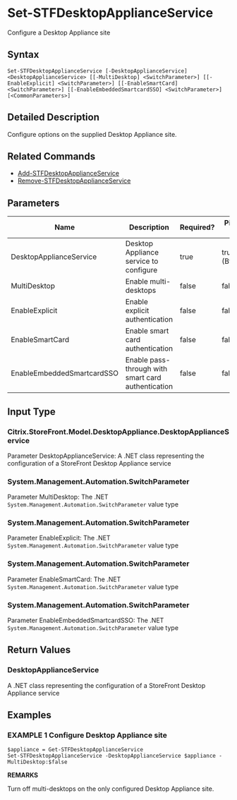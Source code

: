 ﻿# Set-STFDesktopApplianceService

Configure a Desktop Appliance site

## Syntax

```
Set-STFDesktopApplianceService [-DesktopApplianceService] <DesktopApplianceService> [[-MultiDesktop] <SwitchParameter>] [[-EnableExplicit] <SwitchParameter>] [[-EnableSmartCard] <SwitchParameter>] [[-EnableEmbeddedSmartcardSSO] <SwitchParameter>] [<CommonParameters>]
```

## Detailed Description

Configure options on the supplied Desktop Appliance site.

## Related Commands

* [Add-STFDesktopApplianceService](./Add-STFDesktopApplianceService)
* [Remove-STFDesktopApplianceService](./Remove-STFDesktopApplianceService)

## Parameters

| Name   | Description | Required? | Pipeline Input | Default Value |
| --- | --- | --- | --- | --- |
|DesktopApplianceService|Desktop Appliance service to configure|true|true (ByValue)| |
|MultiDesktop|Enable multi-desktops|false|false| |
|EnableExplicit|Enable explicit authentication|false|false| |
|EnableSmartCard|Enable smart card authentication|false|false| |
|EnableEmbeddedSmartcardSSO|Enable pass-through with smart card authentication|false|false| |

## Input Type

### Citrix.StoreFront.Model.DesktopAppliance.DesktopApplianceService

Parameter DesktopApplianceService: A .NET class representing the configuration of a StoreFront Desktop Appliance service

### System.Management.Automation.SwitchParameter

Parameter MultiDesktop: The .NET `System.Management.Automation.SwitchParameter` value type

### System.Management.Automation.SwitchParameter

Parameter EnableExplicit: The .NET `System.Management.Automation.SwitchParameter` value type

### System.Management.Automation.SwitchParameter

Parameter EnableSmartCard: The .NET `System.Management.Automation.SwitchParameter` value type

### System.Management.Automation.SwitchParameter

Parameter EnableEmbeddedSmartcardSSO: The .NET `System.Management.Automation.SwitchParameter` value type

## Return Values

### DesktopApplianceService

A .NET class representing the configuration of a StoreFront Desktop Appliance service

## Examples

### EXAMPLE 1 Configure Desktop Appliance site

```
$appliance = Get-STFDesktopApplianceService
Set-STFDesktopApplianceService -DesktopApplianceService $appliance -MultiDesktop:$false
```

**REMARKS**

Turn off multi-desktops on the only configured Desktop Appliance site.
